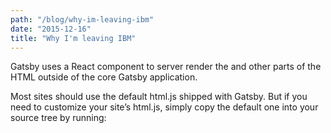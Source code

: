 ```yaml
---
path: "/blog/why-im-leaving-ibm"
date: "2015-12-16"
title: "Why I'm leaving IBM"
---
```


Gatsby uses a React component to server render the and other parts of the HTML outside of the core Gatsby application.

Most sites should use the default html.js shipped with Gatsby. But if you need to customize your site’s html.js, simply copy the default one into your source tree by running:
